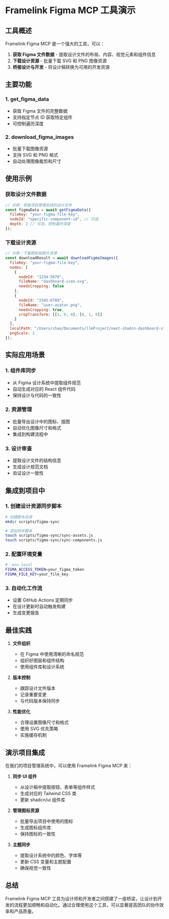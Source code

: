 # Framelink Figma MCP 工具演示

## 工具概述

Framelink Figma MCP 是一个强大的工具，可以：

1. **获取 Figma 文件数据** - 提取设计文件的布局、内容、视觉元素和组件信息
2. **下载设计资源** - 批量下载 SVG 和 PNG 图像资源
3. **桥接设计与开发** - 将设计稿转换为可用的开发资源

## 主要功能

### 1. get_figma_data
- 获取 Figma 文件的完整数据
- 支持指定节点 ID 获取特定组件
- 可控制遍历深度

### 2. download_figma_images
- 批量下载图像资源
- 支持 SVG 和 PNG 格式
- 自动处理图像裁剪和尺寸

## 使用示例

### 获取设计文件数据
```javascript
// 示例：获取项目管理系统的设计文件
const figmaData = await getFigmaData({
  fileKey: "your-figma-file-key",
  nodeId: "specific-component-id", // 可选
  depth: 2 // 可选，控制遍历深度
});
```

### 下载设计资源
```javascript
// 示例：下载图标和图片资源
const downloadResult = await downloadFigmaImages({
  fileKey: "your-figma-file-key",
  nodes: [
    {
      nodeId: "1234:5678",
      fileName: "dashboard-icon.svg",
      needsCropping: false
    },
    {
      nodeId: "2345:6789",
      fileName: "user-avatar.png",
      needsCropping: true,
      cropTransform: [[1, 0, 0], [0, 1, 0]]
    }
  ],
  localPath: "/Users/chao/Documents/llmProject/next-shadcn-dashboard-starter/public/assets",
  pngScale: 2
});
```

## 实际应用场景

### 1. 组件库同步
- 从 Figma 设计系统中提取组件规范
- 自动生成对应的 React 组件代码
- 保持设计与代码的一致性

### 2. 资源管理
- 批量导出设计中的图标、插图
- 自动优化图像尺寸和格式
- 集成到构建流程中

### 3. 设计审查
- 提取设计文件的结构信息
- 生成设计规范文档
- 验证设计一致性

## 集成到项目中

### 1. 创建设计资源同步脚本
```bash
# 创建脚本目录
mkdir scripts/figma-sync

# 添加同步脚本
touch scripts/figma-sync/sync-assets.js
touch scripts/figma-sync/sync-components.js
```

### 2. 配置环境变量
```bash
# .env.local
FIGMA_ACCESS_TOKEN=your_figma_token
FIGMA_FILE_KEY=your_file_key
```

### 3. 自动化工作流
- 设置 GitHub Actions 定期同步
- 在设计更新时自动触发构建
- 生成变更报告

## 最佳实践

1. **文件组织**
   - 在 Figma 中使用清晰的命名规范
   - 组织好图层和组件结构
   - 使用组件库和设计系统

2. **版本控制**
   - 跟踪设计文件版本
   - 记录重要变更
   - 与代码版本保持同步

3. **性能优化**
   - 合理设置图像尺寸和格式
   - 使用 SVG 优先策略
   - 实施缓存机制

## 演示项目集成

在我们的项目管理系统中，可以使用 Framelink Figma MCP 来：

1. **同步 UI 组件**
   - 从设计稿中提取按钮、表单等组件样式
   - 生成对应的 Tailwind CSS 类
   - 更新 shadcn/ui 组件库

2. **管理图标资源**
   - 批量导出项目中使用的图标
   - 生成图标组件库
   - 保持图标的一致性

3. **主题同步**
   - 提取设计系统中的颜色、字体等
   - 更新 CSS 变量和主题配置
   - 确保视觉一致性

## 总结

Framelink Figma MCP 工具为设计师和开发者之间搭建了一座桥梁，让设计到开发的流程更加顺畅和自动化。通过合理使用这个工具，可以显著提高团队的协作效率和产品质量。